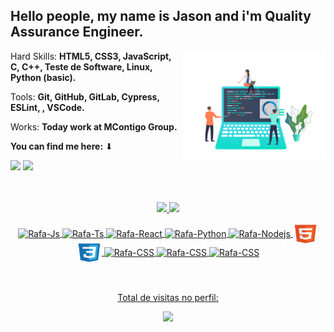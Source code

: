 ## Hello people, my name is Jason and i'm Quality Assurance Engineer.

<img src="img/2.png" width="230px" align="right" alt="Developer">
 
<p align="left">
  Hard Skills: <strong>HTML5, CSS3, JavaScript, C, C++, Teste de Software, Linux, Python (basic). </strong> 
</p> 

<p align="left">
  Tools: <strong>Git, GitHub, GitLab, Cypress, ESLint, , VSCode. </strong> 
</p> 
 
<p align="left">
  Works: <strong>Today work at MContigo Group.</strong>
</p>
 
<p align="left">
  <strong>You can find me here:</strong> ⬇
</p>

<div>
 
<p align="left">
  <a href="mailto:jasonwillyan@hotmail.com" alt="Gmail">
  <img src="https://img.shields.io/badge/-Gmail-1C1C1C?style=for-the-badge&logo=Gmail&logoColor=0061C3" /></a>
 
  <a href="https://www.linkedin.com/in/jason-willyan/" alt="Linkedin">
  <img src="https://img.shields.io/badge/LinkedIn-1C1C1C?style=for-the-badge&logo=linkedin&logoColor=0061C3"></a> 
</p>
  
</div>

<br /> 
<br />

<div align="center">
  <a href="https://github.com/jasonwillyan">
  <img height="180em" src="https://github-readme-stats.vercel.app/api?username=jasonwillyan&show_icons=true&theme=dark&include_all_commits=true&count_private=true"/>
  <img height="180em" src="https://github-readme-stats.vercel.app/api/top-langs/?username=jasonwillyan&layout=compact&langs_count=7&theme=dark"/>
</div>
  
<div style="display: inline_block" align="center" ><br>
  <img align="center" alt="Rafa-Js" height="30" width="40" src="https://cdn.jsdelivr.net/gh/devicons/devicon/icons/c/c-original.svg">
  <img align="center" alt="Rafa-Ts" height="30" width="40" src="https://cdn.jsdelivr.net/gh/devicons/devicon/icons/cplusplus/cplusplus-original.svg">
  <img align="center" alt="Rafa-React" height="30" width="40" src="https://cdn.jsdelivr.net/gh/devicons/devicon/icons/python/python-original.svg">
  <img align="center" alt="Rafa-Python" height="30" width="40" src="https://cdn.jsdelivr.net/gh/devicons/devicon/icons/java/java-original.svg">
  <img align="center" alt="Rafa-Nodejs" height="30" width="40" src="https://cdn.jsdelivr.net/gh/devicons/devicon/icons/nodejs/nodejs-original.svg" />
  <img align="center" alt="Rafa-HTML" height="30" width="40" src="https://raw.githubusercontent.com/devicons/devicon/master/icons/html5/html5-original.svg">
  <img align="center" alt="Rafa-CSS" height="30" width="40" src="https://raw.githubusercontent.com/devicons/devicon/master/icons/css3/css3-original.svg">
  <img align="center" alt="Rafa-CSS" height="30" width="40" src="https://cdn.jsdelivr.net/gh/devicons/devicon/icons/git/git-original.svg">
  <img align="center" alt="Rafa-CSS" height="30" width="40" src="https://cdn.jsdelivr.net/gh/devicons/devicon/icons/github/github-original.svg">
  <img align="center" alt="Rafa-CSS" height="30" width="40" src="https://cdn.jsdelivr.net/gh/devicons/devicon/icons/vscode/vscode-original.svg">
  
</div>
  

<div align="center">
  
<br />
<br />
  
<p>Total de visitas no perfil:</p>
<p>
    <img src="https://profile-counter.glitch.me/jasonwillyan/count.svg"/>
</p>
</div>
